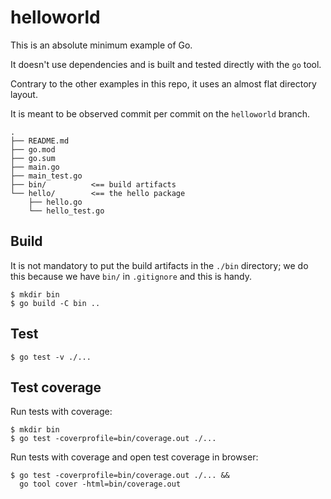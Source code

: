 # helloworld

This is an absolute minimum example of Go.

It doesn't use dependencies and is built and tested directly with the `go` tool.

Contrary to the other examples in this repo, it uses an almost flat directory layout.

It is meant to be observed commit per commit on the `helloworld` branch.

```
.
├── README.md
├── go.mod
├── go.sum
├── main.go
├── main_test.go
├── bin/          <== build artifacts
└── hello/        <== the hello package
    ├── hello.go
    └── hello_test.go
```

## Build

It is not mandatory to put the build artifacts in the `./bin` directory; we do this because we have `bin/` in `.gitignore` and this is handy.

```
$ mkdir bin
$ go build -C bin ..
```

## Test

```
$ go test -v ./...
```

## Test coverage

Run tests with coverage:
```
$ mkdir bin
$ go test -coverprofile=bin/coverage.out ./...
```

Run tests with coverage and open test coverage in browser:
```
$ go test -coverprofile=bin/coverage.out ./... &&
  go tool cover -html=bin/coverage.out
```
